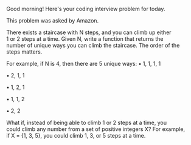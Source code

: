Good morning! Here's your coding interview problem for today.

This problem was asked by Amazon.

There exists a staircase with N steps, and you can climb up either  
1 or 2 steps at a time. Given N, write a function that returns the  
number of unique ways you can climb the staircase. The order of the  
steps matters.

For example, if N is 4, then there are 5 unique ways:
•	1, 1, 1, 1

•	2, 1, 1

•	1, 2, 1

•	1, 1, 2

•	2, 2


What if, instead of being able to climb 1 or 2 steps at a time, you  
could climb any number from a set of positive integers X? For example,  
if X = {1, 3, 5}, you could climb 1, 3, or 5 steps at a time.
